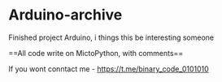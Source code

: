 # Arduino-archive
Finished project Arduino, i things this be interesting someone

==All code write on MictoPython, with comments==

If you wont conntact me - https://t.me/binary_code_0101010
